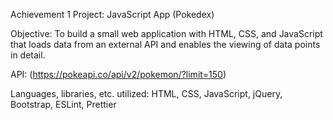 Achievement 1 Project: JavaScript App (Pokedex)

Objective: To build a small web application with HTML, CSS, and JavaScript that loads data from an external API and enables the viewing of data points in detail.

API: (https://pokeapi.co/api/v2/pokemon/?limit=150)

Languages, libraries, etc. utilized: HTML, CSS, JavaScript, jQuery, Bootstrap, ESLint, Prettier